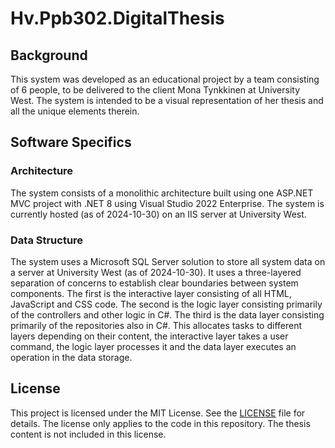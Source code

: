 # Hv.Ppb302.DigitalThesis

## Background
This system was developed as an educational project by a team consisting of 6 people, to be delivered to the client Mona Tynkkinen at University West. The system is intended to be a visual representation of her thesis and all the unique elements therein.

## Software Specifics

### Architecture
The system consists of a monolithic architecture built using one ASP.NET MVC project with .NET 8 using Visual Studio 2022 Enterprise. The system is currently hosted (as of 2024-10-30) on an IIS server at University West.

### Data Structure
The system uses a Microsoft SQL Server solution to store all system data on a server at University West (as of 2024-10-30). It uses a three-layered separation of concerns to establish clear boundaries between system components. The first is the interactive layer consisting of all HTML, JavaScript and CSS code. The second is the logic layer consisting primarily of the controllers and other logic in C#. The third is the data layer consisting primarily of the repositories also in C#. This allocates tasks to different layers depending on their content, the interactive layer takes a user command, the logic layer processes it and the data layer executes an operation in the data storage.

## License

This project is licensed under the MIT License. See the [LICENSE](LICENSE) file for details. The license only applies to the code in this repository. The thesis content is not included in this license.